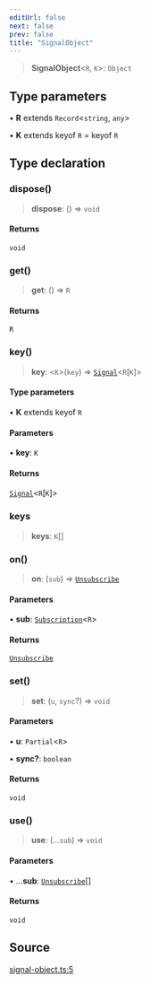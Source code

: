 ```yaml
---
editUrl: false
next: false
prev: false
title: "SignalObject"
---
```


> **SignalObject**\<`R`, `K`\>: `Object`

## Type parameters

• **R** extends `Record`\<`string`, `any`\>

• **K** extends keyof `R` = keyof `R`

## Type declaration

### dispose()

> **dispose**: () => `void`

#### Returns

`void`

### get()

> **get**: () => `R`

#### Returns

`R`

### key()

> **key**: \<`K`\>(`key`) => [`Signal`](Signal.md)\<`R`\[`K`\]\>

#### Type parameters

• **K** extends keyof `R`

#### Parameters

• **key**: `K`

#### Returns

[`Signal`](Signal.md)\<`R`\[`K`\]\>

### keys

> **keys**: `K`[]

### on()

> **on**: (`sub`) => [`Unsubscribe`](Unsubscribe.md)

#### Parameters

• **sub**: [`Subscription`](Subscription.md)\<`R`\>

#### Returns

[`Unsubscribe`](Unsubscribe.md)

### set()

> **set**: (`u`, `sync`?) => `void`

#### Parameters

• **u**: `Partial`\<`R`\>

• **sync?**: `boolean`

#### Returns

`void`

### use()

> **use**: (...`sub`) => `void`

#### Parameters

• ...**sub**: [`Unsubscribe`](Unsubscribe.md)[]

#### Returns

`void`

## Source

[signal-object.ts:5](https://github.com/nodenogg-in/alpha-p2p/blob/d78065f/packages/statekit/src/signal-object.ts#L5)
